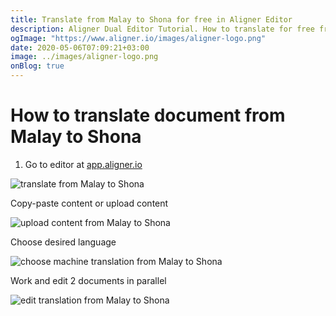 ```yaml
---
title: Translate from Malay to Shona for free in Aligner Editor
description: Aligner Dual Editor Tutorial. How to translate for free from Malay to Shona. Aligner is multilingual document management platform. 
ogImage: "https://www.aligner.io/images/aligner-logo.png"
date: 2020-05-06T07:09:21+03:00
image: ../images/aligner-logo.png
onBlog: true
---
```


# How to translate document from Malay to Shona

1. Go to editor at [app.aligner.io](https://app.aligner.io "Aligner App web page")

![translate from Malay to Shona](../aligner-blank-editor.png "translate from Malay to Shona")

Copy-paste content or upload content

![upload content from Malay to Shona](../aligner-uploaded-document.png "upload content from Malay to Shona")

Choose desired language

![choose machine translation from Malay to Shona](../aligner-language-dropdown.png "choose machine translation from Malay to Shona")

Work and edit 2 documents in parallel

![edit translation from Malay to Shona](../aligner-double-sitded-editor.png "edit translation from Malay to Shona")

